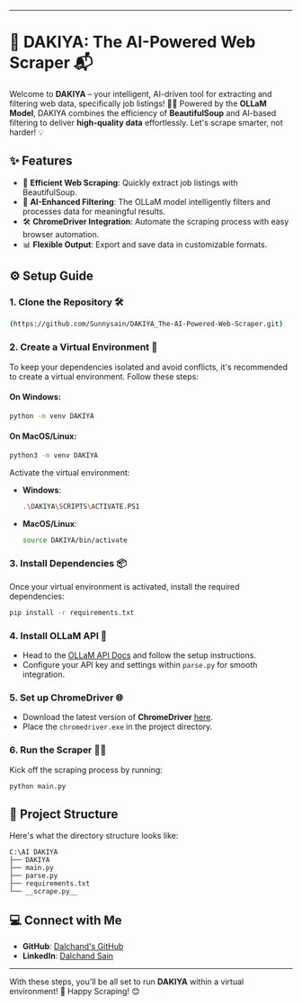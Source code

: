 

---

# 🚀 DAKIYA: The AI-Powered Web Scraper 📬

Welcome to **DAKIYA** – your intelligent, AI-driven tool for extracting and filtering web data, specifically job listings! 🕵️‍♂️ Powered by the **OLLaM Model**, DAKIYA combines the efficiency of **BeautifulSoup** and AI-based filtering to deliver **high-quality data** effortlessly. Let's scrape smarter, not harder! 💡

## ✨ Features
- 🔎 **Efficient Web Scraping**: Quickly extract job listings with BeautifulSoup.
- 🤖 **AI-Enhanced Filtering**: The OLLaM model intelligently filters and processes data for meaningful results.
- 🛠️ **ChromeDriver Integration**: Automate the scraping process with easy browser automation.
- 📊 **Flexible Output**: Export and save data in customizable formats.

## ⚙️ Setup Guide

### 1. Clone the Repository 🛠️
```bash
(https://github.com/Sunnysain/DAKIYA_The-AI-Powered-Web-Scraper.git)
```

### 2. Create a Virtual Environment 🐍
To keep your dependencies isolated and avoid conflicts, it's recommended to create a virtual environment. Follow these steps:

#### On Windows:
```bash
python -m venv DAKIYA
```
#### On MacOS/Linux:
```bash
python3 -m venv DAKIYA
```

Activate the virtual environment:

- **Windows**: 
  ```bash
  .\DAKIYA\SCRIPTS\ACTIVATE.PS1
  ```
- **MacOS/Linux**:
  ```bash
  source DAKIYA/bin/activate
  ```

### 3. Install Dependencies 📦
Once your virtual environment is activated, install the required dependencies:
```bash
pip install -r requirements.txt
```

### 4. Install OLLaM API 🤖
- Head to the [OLLaM API Docs](https://github.com/ollam-ai) and follow the setup instructions.
- Configure your API key and settings within `parse.py` for smooth integration.

### 5. Set up ChromeDriver 🌐
- Download the latest version of **ChromeDriver** [here](https://sites.google.com/chromium.org/driver/).
- Place the `chromedriver.exe` in the project directory.

### 6. Run the Scraper 🏃‍♂️
Kick off the scraping process by running:
```bash
python main.py
```

## 📂 Project Structure

Here's what the directory structure looks like:
```
C:\AI DAKIYA
├── DAKIYA
├── main.py
├── parse.py
├── requirements.txt
└── __scrape.py__
```

## 💻 Connect with Me
- **GitHub**: [Dalchand's GitHub](https://github.com/Sunnysain)  
- **LinkedIn**: [Dalchand Sain](https://www.linkedin.com/in/dalchand-sain-26273a229/)

---

With these steps, you'll be all set to run **DAKIYA** within a virtual environment! 🚀 Happy Scraping! 😊
